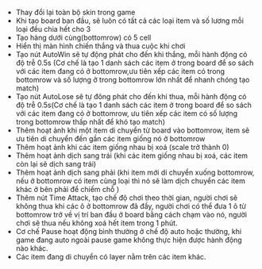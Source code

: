 - Thay đổi lại toàn bộ skin trong game
- Khi tạo board ban đầu, sẽ luôn có tất cả các loại item và số lương mỗi loại đều chia hết cho 3
- Tạo hàng dưới cùng(bottomrow) có 5 cell
- Hiển thị màn hình chiến thắng và thua cuộc khi chơi
- Tạo nút AutoWin sẽ tự động phát cho đến khi thắng, mỗi hành động có độ trễ 0.5s (Cơ chế là tạo 1 danh sách các item ở trong board để so sách với các item đang có ở bottomrow,ưu tiên xếp các item có trong bottomrow và số lượng ở trong bottomrow lớn nhất để nhanh chóng tạo match)
- Tạo nút AutoLose sẽ tự đông phát cho đến khi thua, mỗi hành động có độ trễ 0.5s(Cơ chế là tạo 1 danh sách các item ở trong board để so sách với các item đang có ở bottomrow, ưu tiên xếp các item có số lượng trong bottomrow thấp nhất để khó tạo match)
- Thêm hoạt ảnh khi một item di chuyển từ board vào bottomrow, item sẽ ưu tiên di chuyển đến gần các item giống nó ở bottomrow
- Thêm hoạt ảnh khi các item giống nhau bị xoá (scale trở thành 0)
- Thêm hoạt ảnh dịch sang trái (khi các item giống nhau bị xoá, các item còn lại sẽ dịch sang trái)
- Thêm hoạt ảnh dịch sang phải (khi  item mới di chuyển xuống bottomrow, nếu ở bottomrow có item cùng loại thì nó sẽ làm dịch chuyển các item khác ở bên phải để chiếm chỗ )
- Thêm nút Time Attack, tạo chế độ chơi theo thời gian, người chơi sẽ không thua khi các ô ở bottomrow đã đầy, người chơi có thể đưa 1 ô từ bottomrow trở về vị trí ban đầu ở board bằng cách chạm vào nó, người chơi sẽ thua nếu không xoá hết item trong 1 phút.
- Cơ chế Pause hoạt động bình thường ở chế độ auto hoặc thường, khi game đang auto ngoài pause game không thực hiện được hành động nào khác.
- Các item đang di chuyển có layer nằm trên các item khác.


